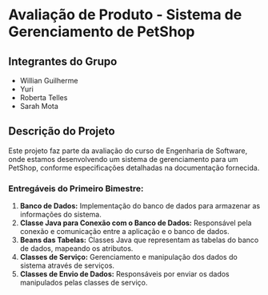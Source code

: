 # Avaliação de Produto - Sistema de Gerenciamento de PetShop

## Integrantes do Grupo
- Willian Guilherme
- Yuri
- Roberta Telles
- Sarah Mota

## Descrição do Projeto
Este projeto faz parte da avaliação do curso de Engenharia de Software, onde estamos desenvolvendo um sistema de gerenciamento para um PetShop, conforme especificações detalhadas na documentação fornecida.

### Entregáveis do Primeiro Bimestre:
1. **Banco de Dados:** Implementação do banco de dados para armazenar as informações do sistema.
2. **Classe Java para Conexão com o Banco de Dados:** Responsável pela conexão e comunicação entre a aplicação e o banco de dados.
3. **Beans das Tabelas:** Classes Java que representam as tabelas do banco de dados, mapeando os atributos.
4. **Classes de Serviço:** Gerenciamento e manipulação dos dados do sistema através de serviços.
5. **Classes de Envio de Dados:** Responsáveis por enviar os dados manipulados pelas classes de serviço.
